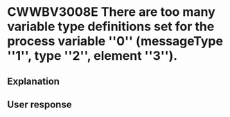 # CWWBV3008E There are too many variable type definitions set for the process variable ''0'' (messageType ''1'', type ''2'', element ''3'').

## Explanation

## User response